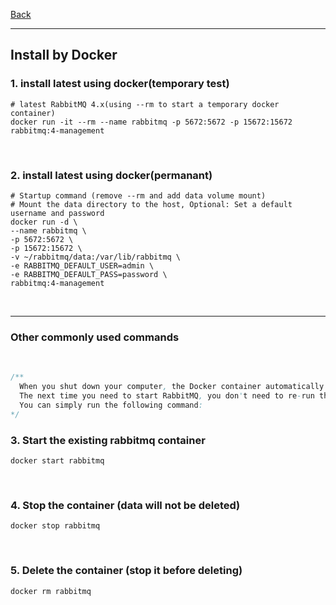 [Back](../README.md)

<hr>

## Install by Docker


### 1. install latest using docker(temporary test)
```shell
# latest RabbitMQ 4.x(using --rm to start a temporary docker container)
docker run -it --rm --name rabbitmq -p 5672:5672 -p 15672:15672 rabbitmq:4-management
```


&nbsp;

### 2. install latest using docker(permanant)
```shell
# Startup command (remove --rm and add data volume mount)
# Mount the data directory to the host, Optional: Set a default username and password
docker run -d \
--name rabbitmq \
-p 5672:5672 \
-p 15672:15672 \
-v ~/rabbitmq/data:/var/lib/rabbitmq \
-e RABBITMQ_DEFAULT_USER=admin \
-e RABBITMQ_DEFAULT_PASS=password \
rabbitmq:4-management
```

&nbsp;

<hr>

### Other commonly used commands

&nbsp;

```java
/**
  When you shut down your computer, the Docker container automatically stops.
  The next time you need to start RabbitMQ, you don't need to re-run the full docker run command (because the container already exists).
  You can simply run the following command:
*/
```

### 3. Start the existing rabbitmq container
```
docker start rabbitmq
```

&nbsp;

### 4. Stop the container (data will not be deleted)
```
docker stop rabbitmq
```

&nbsp;

### 5. Delete the container (stop it before deleting)
```
docker rm rabbitmq
```

